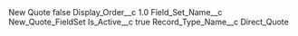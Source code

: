 <?xml version="1.0" encoding="UTF-8"?>
<CustomMetadata xmlns="http://soap.sforce.com/2006/04/metadata" xmlns:xsi="http://www.w3.org/2001/XMLSchema-instance" xmlns:xsd="http://www.w3.org/2001/XMLSchema">
    <label>New Quote</label>
    <protected>false</protected>
    <values>
        <field>Display_Order__c</field>
        <value xsi:type="xsd:double">1.0</value>
    </values>
    <values>
        <field>Field_Set_Name__c</field>
        <value xsi:type="xsd:string">New_Quote_FieldSet</value>
    </values>
    <values>
        <field>Is_Active__c</field>
        <value xsi:type="xsd:boolean">true</value>
    </values>
    <values>
        <field>Record_Type_Name__c</field>
        <value xsi:type="xsd:string">Direct_Quote</value>
    </values>
</CustomMetadata>
